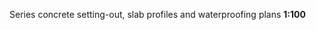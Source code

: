 <span class="transform-to-uppercase">Series concrete setting-out, slab profiles and waterproofing plans **1:100**</span>